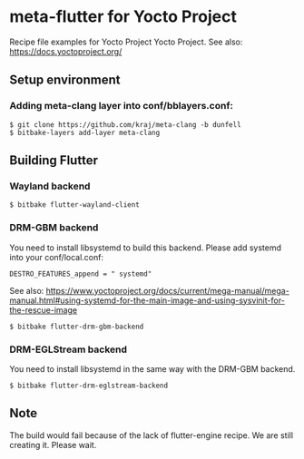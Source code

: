 # meta-flutter for Yocto Project

Recipe file examples for Yocto Project Yocto Project. See also: https://docs.yoctoproject.org/

## Setup environment
### Adding meta-clang layer into conf/bblayers.conf:
```Shell
$ git clone https://github.com/kraj/meta-clang -b dunfell
$ bitbake-layers add-layer meta-clang
```

## Building Flutter

### Wayland backend 
```Shell
$ bitbake flutter-wayland-client
```

### DRM-GBM backend
You need to install libsystemd to build this backend. Please add systemd into your conf/local.conf:    
```
DESTRO_FEATURES_append = " systemd"
```
See also: https://www.yoctoproject.org/docs/current/mega-manual/mega-manual.html#using-systemd-for-the-main-image-and-using-sysvinit-for-the-rescue-image

```Shell
$ bitbake flutter-drm-gbm-backend
```

### DRM-EGLStream backend
You need to install libsystemd in the same way with the DRM-GBM backend.

```Shell
$ bitbake flutter-drm-eglstream-backend
```

## Note
The build would fail because of the lack of flutter-engine recipe. We are still creating it. Please wait.  
